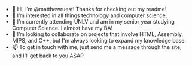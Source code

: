- 👋 Hi, I’m @matthewruest! Thanks for checking out my readme!
- 👀 I’m interested in all things technology and computer science. 
- 🌱 I’m currently attending UNLV and am in my senior year studying Computer Science. I almost have my BA!
- 💞️ I’m looking to collaborate on projects that involve HTML, Assembly, MIPS, and C++, but I'm always looking to expand my knowledge base.
- 📫 To get in touch with me, just send me a message through the site, and I'll get back to you ASAP.

